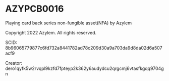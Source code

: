 # AZYPCB0016
Playing card back series non-fungible asset(NFA) by Azylem

Copyright 2022 Azylem. All rights reserved.

SCID: 8b96065779877c6fd732a8441782ad78c209d30a9a703da9d8da02d6a507acf9

Creator: dero1qyfk5w2rvqpl9kzfd7fpteyp2k362y6audydcu2qrgcmj6vtasfkgqq9704gn
